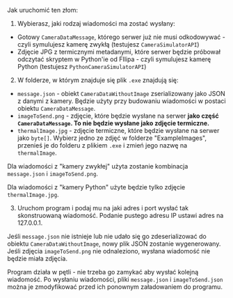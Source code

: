 ﻿Jak uruchomić ten złom:
  1. Wybierasz, jaki rodzaj wiadomości ma zostać wysłany:
  - Gotowy `CameraDataMessage`, którego serwer już nie musi odkodowywać - czyli symulujesz kamerę zwykłą (testujesz `CameraSimulatorAPI`)
  - Zdjęcie JPG z termicznymi metadanymi, które serwer będzie próbował odczytać skryptem w Python'ie od FIlipa - czyli symulujesz kamerę Python (testujesz `PythonCameraSimulatorAPI`)
  2. W folderze, w którym znajduje się plik `.exe` znajdują się:
  - `message.json` - obiekt `CameraDataWithoutImage` zserializowany jako JSON z danymi z kamery. Będzie użyty przy budowaniu wiadomości w postaci obiektu `CameraDataMessage`.
  -	`imageToSend.png` - zdjęcie, które będzie wysłane na serwer <b>jako część `CameraDataMessage`. To nie będzie wysłane jako zdjęcie termiczne.</b>
  - `thermalImage.jpg` - zdjęcie termiczne, które będzie wysłane na serwer jako `byte[]`. Wybierz jedno ze zdjęć w folderze "ExampleImages", przenieś je do folderu z plikiem `.exe` i zmień jego nazwę na `thermalImage`.

  Dla wiadomości z "kamery zwykłej" użyta zostanie kombinacja `message.json` i `imageToSend.png`.

  Dla wiadomości z "kamery Python" użyte będzie tylko zdjęcie `thermalImage.jpg`.

  3. Uruchom program i podaj mu na jaki adres i port wysłać tak skonstruowaną wiadomość. Podanie pustego adresu IP ustawi adres na 127.0.0.1.

  Jeśli `message.json` nie istnieje lub nie udało się go zdeserializować do obiektu `CameraDataWithoutImage`, nowy plik JSON zostanie wygenerowany. Jeśli zdjęcia `imageToSend.png` nie odnaleziono, wysłana wiadomość nie będzie miała zdjęcia. 

  Program działa w pętli - nie trzeba go zamykać aby wysłać kolejną wiadomość. Po wysłaniu wiadomości, pliki `message.json` i `imageToSend.json` można je zmodyfikować przed ich ponownym załadowaniem do programu.
